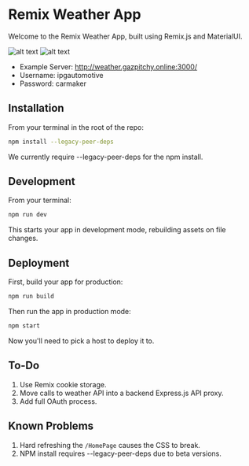# Remix Weather App

Welcome to the Remix Weather App, built using Remix.js and MaterialUI.

![alt text](https://i.imgur.com/JiAL1Al.png)
![alt text](https://i.imgur.com/2UIFeG3.png)

- Example Server: http://weather.gazpitchy.online:3000/
- Username: ipgautomotive
- Password: carmaker

## Installation

From your terminal in the root of the repo:

```sh
npm install --legacy-peer-deps
```

We currently require --legacy-peer-deps for the npm install.

## Development

From your terminal:

```sh
npm run dev
```

This starts your app in development mode, rebuilding assets on file changes.

## Deployment

First, build your app for production:

```sh
npm run build
```

Then run the app in production mode:

```sh
npm start
```

Now you'll need to pick a host to deploy it to.

## To-Do

1. Use Remix cookie storage.
2. Move calls to weather API into a backend Express.js API proxy.
3. Add full OAuth process.

## Known Problems

1. Hard refreshing the `/HomePage` causes the CSS to break.
2. NPM install requires --legacy-peer-deps due to beta versions.

